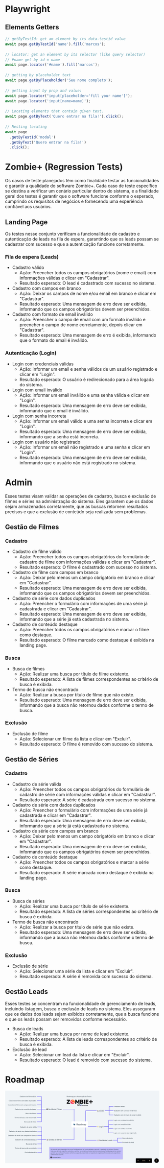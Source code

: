 # Playwright

## Elements Getters

```js
// getByTestId: get an element by its data-testid value
await page.getByTestId('name').fill('marcos');

// locator: get an element by its selector (like query selector)
// #name get by id = name
await page.locator('#name').fill('marcos');

// getting by placeholder text
await page.getByPlaceholder('Seu nome completo');

// getting input by prop and value:
await page.locator("input[placeholder='fill your name']");
await page.locator('input[name=name]');

// Locating elements that contain given text.
await page.getByText('Quero entrar na fila!').click();

// Nesting locating
await page
  .getByTestId('modal')
  .getByText('Quero entrar na fila!')
  .click();
```

# Zombie+ (Regression Tests)

Os casos de teste planejados têm como finalidade testar as funcionalidades e garantir a qualidade do software Zombie+. Cada caso de teste específico se destina a verificar um cenário particular dentro do sistema, e a finalidade geral dos testes é garantir que o software funcione conforme o esperado, cumprindo os requisitos de negócios e fornecendo uma experiência confiável aos usuários.

## Landing Page

Os testes nesse conjunto verificam a funcionalidade de cadastro e autenticação de leads na fila de espera, garantindo que os leads possam se cadastrar com sucesso e que a autenticação funcione corretamente.

### Fila de espera (Leads)

- Cadastro válido
  - Ação: Preencher todos os campos obrigatórios (nome e email) com informações válidas e clicar em "Cadastrar".
  - Resultado esperado: O lead é cadastrado com sucesso no sistema.
- Cadastro com campos em branco
  - Ação: Deixar os campos de nome e/ou email em branco e clicar em "Cadastrar".
  - Resultado esperado: Uma mensagem de erro deve ser exibida, informando que os campos obrigatórios devem ser preenchidos.
- Cadastro com formato de email inválido
  - Ação: Preencher o campo de email com um formato inválido e preencher o campo de nome corretamente, depois clicar em "Cadastrar".
  - Resultado esperado: Uma mensagem de erro é exibida, informando que o formato do email é inválido.

### Autenticação (Login)

- Login com credenciais válidas
  - Ação: Informar um email e senha válidos de um usuário registrado e clicar em "Login".
  - Resultado esperado: O usuário é redirecionado para a área logada do sistema.
- Login com email inválido
  - Ação: Informar um email inválido e uma senha válida e clicar em "Login".
  - Resultado esperado: Uma mensagem de erro deve ser exibida, informando que o email é inválido.
- Login com senha incorreta
  - Ação: Informar um email válido e uma senha incorreta e clicar em "Login".
  - Resultado esperado: Uma mensagem de erro deve ser exibida, informando que a senha está incorreta.
- Login com usuário não registrado
  - Ação: Informar um email não registrado e uma senha e clicar em "Login".
  - Resultado esperado: Uma mensagem de erro deve ser exibida, informando que o usuário não está registrado no sistema.

# Admin

Esses testes visam validar as operações de cadastro, busca e exclusão de filmes e séries na administração do sistema. Eles garantem que os dados sejam armazenados corretamente, que as buscas retornem resultados precisos e que a exclusão de conteúdo seja realizada sem problemas.

## Gestão de Filmes

### Cadastro

- Cadastro de filme válido
  - Ação: Preencher todos os campos obrigatórios do formulário de cadastro de filme com informações válidas e clicar em "Cadastrar".
  - Resultado esperado: O filme é cadastrado com sucesso no sistema.
- Cadastro de filme com campos em branco
  - Ação: Deixar pelo menos um campo obrigatório em branco e clicar em "Cadastrar".
  - Resultado esperado: Uma mensagem de erro deve ser exibida, informando que os campos obrigatórios devem ser preenchidos.
- Cadastro de série com dados duplicados
  - Ação: Preencher o formulário com informações de uma série já cadastrada e clicar em "Cadastrar".
  - Resultado esperado: Uma mensagem de erro deve ser exibida, informando que a série já está cadastrada no sistema.
- Cadastro de conteúdo destaque
  - Ação: Preencher todos os campos obrigatórios e marcar o filme como destaque.
  - Resultado esperado: O filme marcado como destaque é exibida na landing page.

### Busca

- Busca de filmes
  - Ação: Realizar uma busca por título de filme existente.
  - Resultado esperado: A lista de filmes correspondentes ao critério de busca é exibida.
- Termo de busca não encontrado
  - Ação: Realizar a busca por título de filme que não existe.
  - Resultado esperado: Uma mensagem de erro deve ser exibida, informando que a busca não retornou dados conforme o termo de busca.

### Exclusão

- Exclusão de filme
  - Ação: Selecionar um filme da lista e clicar em "Excluir".
  - Resultado esperado: O filme é removido com sucesso do sistema.

## Gestão de Séries

### Cadastro

- Cadastro de série válida
  - Ação: Preencher todos os campos obrigatórios do formulário de cadastro de série com informações válidas e clicar em "Cadastrar".
  - Resultado esperado: A série é cadastrada com sucesso no sistema.
- Cadastro de série com dados duplicados
  - Ação: Preencher o formulário com informações de uma série já cadastrada e clicar em "Cadastrar".
  - Resultado esperado: Uma mensagem de erro deve ser exibida, informando que a série já está cadastrada no sistema.
- Cadastro de série com campos em branco
  - Ação: Deixar pelo menos um campo obrigatório em branco e clicar em "Cadastrar".
  - Resultado esperado: Uma mensagem de erro deve ser exibida, informando que os campos obrigatórios devem ser preenchidos.
- Cadastro de conteúdo destaque
  - Ação: Preencher todos os campos obrigatórios e marcar a série como destaque.
  - Resultado esperado: A série marcada como destaque é exibida na landing page.

### Busca

- Busca de séries
  - Ação: Realizar uma busca por título de série existente.
  - Resultado esperado: A lista de séries correspondentes ao critério de busca é exibida.
- Termo de busca não encontrado
  - Ação: Realizar a busca por título de série que não existe.
  - Resultado esperado: Uma mensagem de erro deve ser exibida, informando que a busca não retornou dados conforme o termo de busca.

### Exclusão

- Exclusão de série
  - Ação: Selecionar uma série da lista e clicar em "Excluir".
  - Resultado esperado: A série é removida com sucesso do sistema.

## Gestão Leads

Esses testes se concentram na funcionalidade de gerenciamento de leads, incluindo listagem, busca e exclusão de leads no sistema. Eles asseguram que os dados dos leads sejam exibidos corretamente, que a busca funcione e que os leads possam ser removidos conforme necessário.

- Busca de leads
  - Ação: Realizar uma busca por nome de lead existente.
  - Resultado esperado: A lista de leads correspondentes ao critério de busca é exibida.
- Exclusão de lead
  - Ação: Selecionar um lead da lista e clicar em "Excluir".
  - Resultado esperado: O lead é removido com sucesso do sistema.

# Roadmap

![alt text](md-img/image.png)
